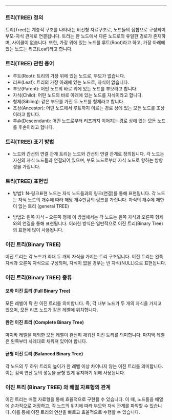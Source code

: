 
---
### 트리(TREE) 정의
트리(Tree)는 계층적 구조를 나타내는 비선형 자료구조로, 노드들의 집합으로 구성되며 부모-자식 관계로 연결됩니다. 트리는 한 노드에서 다른 노드로의 유일한 경로가 존재하며, 사이클이 없습니다. 또한, 가장 위에 있는 노드를 루트(Root)라고 하고, 가장 아래에 있는 노드는 리프(Leaf)라고 합니다.

### 트리(TREE) 관련 용어
- 루트(Root): 트리의 가장 위에 있는 노드로, 부모가 없습니다.
- 리프(Leaf): 트리의 가장 아래에 있는 노드로, 자식이 없습니다.
- 부모(Parent): 어떤 노드의 바로 위에 있는 노드를 부모라고 합니다.
- 자식(Child): 어떤 노드의 바로 아래에 있는 노드를 자식이라고 합니다.
- 형제(Sibling): 같은 부모를 가진 두 노드를 형제라고 합니다.
- 조상(Ancestor): 어떤 노드에서 루트까지 이르는 경로 상에 있는 모든 노드를 조상이라고 합니다.
- 후손(Descendant): 어떤 노드로부터 리프까지 이어지는 경로 상에 있는 모든 노드를 후손이라고 합니다.

### 트리(TREE) 표기 방법
-  노드와 간선의 연결 관계
	트리는 노드와 간선의 연결 관계로 정의됩니다. 각 노드는 자신의 자식 노드들과 연결되어 있으며, 부모 노드로부터 자식 노드로 향하는 방향성을 가집니다.

### 트리(TREE) 표현법
-  방법1: N-링크표현
	노드는 자식 노드들과의 링크(연결)를 통해 표현됩니다. 각 노드는 자식 노드의 개수에 따라 해당 개수만큼의 링크를 가집니다. 자식의 개수에 제한이 없는 트리 (general TREE)

-  방법2: 왼쪽 자식 – 오른쪽 형제
	이 방법에서는 각 노드는 왼쪽 자식과 오른쪽 형제와의 연결을 통해 표현됩니다. 이러한 방식은 일반적으로 이진 트리(Binary Tree)의 표현에 많이 사용됩니다.

### 이진 트리(Binary TREE)
이진 트리는 각 노드가 최대 두 개의 자식을 가지는 트리 구조입니다. 이진 트리는 왼쪽 자식과 오른쪽 자식으로 구성되며, 자식이 없을 경우는 빈 자식(NULL)으로 표현됩니다.

### 이진 트리(Binary TREE) 종류
#### 포화 이진 트리 (Full Binary Tree)
모든 레벨이 꽉 찬 이진 트리를 의미합니다. 즉, 각 내부 노드가 두 개의 자식을 가지고 있으며, 모든 리프 노드가 같은 레벨에 위치합니다.

#### 완전 이진 트리 (Complete Binary Tree)
마지막 레벨을 제외한 모든 레벨이 완전히 채워진 이진 트리를 의미합니다. 마지막 레벨은 왼쪽부터 차례대로 채워져 있어야 합니다.

#### 균형 이진 트리 (Balanced Binary Tree)
각 노드의 두 하위 트리의 높이가 한 레벨 이상 차이나지 않는 이진 트리를 의미합니다. 이는 검색 연산 등의 성능을 균형 있게 유지하기 위해 사용됩니다.

### 이진 트리 (Binary TREE) 와 배열 자료형의 관계
이진 트리는 배열 자료형을 통해 효율적으로 구현될 수 있습니다. 이 때, 노드들을 배열에 순차적으로 저장하고, 각 노드의 위치에 따라 부모와 자식 관계를 파악할 수 있습니다. 이를 통해 이진 트리의 연산을 빠르고 효율적으로 수행할 수 있습니다.